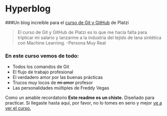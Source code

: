 # Hyperblog
###Un blog increíble para el [curso de Git y GitHub](http:/https://platzi.com/cursos/git-github// "curso de Git y GitHub") de Platzi
> El curso de Git y GitHub de Platzi es lo que me hacía falta para triplicar mi salario y lanzarme a la industria del tejido de lana sintética con Machine Learning.
> -Persona Muy Real

### En este curso vemos de todo:
- Todos los comandos de Git
- El flujo de trabajo profesional
- El verdadero amor por las buenas prácticas
- Trucos muy locos de ~~mi amor~~ profesor
- Las personalidades múltiples de Freddy Vegas

Como un amable recordatorio **Este readme es un chiste.** Diseñado para practicar. Si llegaste hasta aquí, por favor, no lo tomes en serio y mejor [ve a ver el curso.](hthttps://platzi.com/cursos/git-github/tp:// "ve a ver el curso.")

